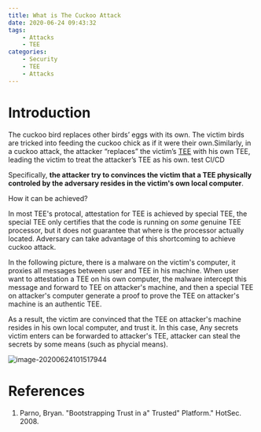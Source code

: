 ```yaml
---
title: What is The Cuckoo Attack
date: 2020-06-24 09:43:32
tags:
    - Attacks
    - TEE
categories:
    - Security
    - TEE
    - Attacks
---
```


# Introduction

The cuckoo bird replaces other birds’ eggs with its own. The victim birds are tricked into feeding the cuckoo chick as if it were their own.Similarly, in a cuckoo attack, the attacker “replaces” the victim’s [TEE](https://en.wikipedia.org/wiki/Trusted_execution_environment) with his own TEE, leading the victim to treat the attacker’s TEE as his own.
test CI/CD
<!--more-->

Specifically, **the attacker try to convinces the victim that a TEE physically controled by the adversary resides in the victim's own local computer**.

How it can be achieved?

In most TEE's protocal, attestation for TEE is achieved by special TEE, the special TEE only certifies that the code is running on *some* genuine TEE processor, but it does not guarantee that where is the processor actually located. Adversary can take advantage of this shortcoming to achieve cuckoo attack.

In the following picture, there is a malware on the victim's computer, it proxies all messages between user and TEE in his machine. When user want to attestation a TEE on his own computer, the malware intercept this message and forward to TEE on attacker's machine, and then a special TEE on attacker's computer generate a proof to prove the TEE on attacker's machine is an authentic TEE.

As a result, the victim are convinced that the TEE on attacker's machine resides in his own local computer, and trust it. In this case, Any secrets victim enters can be forwarded to attacker's TEE, attacker can steal the secrets by some means (such as phycial means).

![image-20200624101517944](https://tva1.sinaimg.cn/large/007S8ZIlly1gg35tanyf3j31wk0u0dk5.jpg)


# References
1. Parno, Bryan. "Bootstrapping Trust in a" Trusted" Platform." HotSec. 2008.

